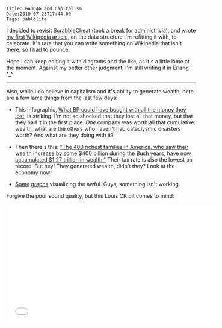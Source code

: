     Title: GADDAG and Capitalism
    Date:2010-07-23T17:44:00
    Tags: pablolife

I decided to revisit [ScrabbleCheat][1] (took a break for administrivia), and wrote
[my first Wikipedia article,][2] on the data structure I'm refitting it
with, to celebrate. It's rare that you can write something on Wikipedia that
isn't there, so I had to pounce.

Hope I can keep editing it with diagrams and the like, as it's a little lame
at the moment. Against my better other judgment, I'm still writing it in
Erlang ^\_^

<!-- more -->

---

Also, while I do believe in capitalism and it's ability to generate wealth,
here are a few lame things from the last few days:

* This infographic, [What BP could have bought with all the money they
lost][3], is striking. I'm not so shocked that they lost all that money, but
that they had it in the first place. _One_ company was worth all that
cumulative wealth, what are the others who haven't had cataclysmic disasters
worth? And what are they doing with it?

* Then there's this: ["The 400 richest families in America, who saw their
wealth increase by some $400 billion during the Bush years, have now
accumulated $1.27 trillion in wealth."][4] Their tax rate is also the lowest
on record. But hey! They generated wealth, didn't they? Look at the economy
now!

* [Some][5] [graphs][6] visualizing the awful. Guys, something isn't
working.


Forgive the poor sound quality, but this Louis CK bit comes to mind:

<iframe width="560" height="315" src="//www.youtube.com/embed/J0rSXjVuJVg" frameborder="0" allowfullscreen></iframe>

   [1]: http://github.com/paul-meier/ScrabbleCheat
   [2]: http://en.wikipedia.org/wiki/GADDAG
   [3]: http://www.visualeconomics.com/what-bp-could-have-bought-with-all-the-money-they-lost/
   [4]: http://www.thenation.com/article/37889/no-oligarchy
   [5]: http://www.perrspectives.com/blog/archives/001908.htm
   [6]: http://modeledbehavior.com/2010/07/22/income-inequality-a-deeper-look/
